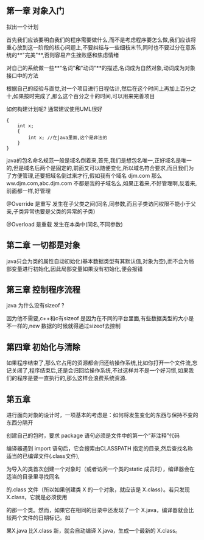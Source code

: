 

## 第一章 对象入门

拟出一个计划

首先我们应该要明白我们的程序需要做什么,而不是考虑程序要怎么做,我们应该将重心放到这一阶段的核心问题上,不要纠结与一些细枝末节,同时也不要过分在意系统的**"完美"**,否则容易产生挫败感和焦虑情绪

对自己的系统做一些**"名词"**和**"动词"**的描述,名词成为自然对象,动词成为对象接口中的方法

根据自己的经验与直觉,对一个项目进行日程估计,然后在这个时间上再加上百分之十,如果按时完成了,那么这个百分之十的时间,可以用来完善项目



如何构建计划呢? 通常建议使用UML很好





```
{
    int x;
    {
        int x; //在java里面,这个是非法的
    }
}
```



java的包名命名规范一般是域名倒着来,首先,我们是想包名唯一,正好域名是唯一的,但是域名后两个是固定的,前面又可以随便变化,所以域名符合要求,而且我们为了方便管理,还要把域名倒过来才行,假如我有个域名 djm.com  那么 ww.djm.com,abc.djm.com  不都是我的子域名么,如果正着来,不好管理啊,反着来,前面都一样,好管理

@Override 是重写  发生在子父类之间(同名,同参数,而且子类访问权限不能小于父亲,子类异常也要是父类的异常的子类)

@Overload 是重载  发生在本类中(同名,不同参数)

## 第二章 一切都是对象

java只会为类的属性自动初始化(基本数据类型有其默认值,对象为空),而不会为局部变量进行初始化,因此局部变量如果没有初始化,便会报错

## 第三章 控制程序流程

java 为什么没有sizeof ?

因为他不需要,c++和c有sizeof 是因为在不同的平台里面,有些数据类型的大小是不一样的,new 数据的时候就得通过sizeof去控制

## 第四章 初始化与清除

如果程序结束了,那么它占用的资源都会归还给操作系统,比如你打开一个文件流,忘记关闭了,程序结束后,还是会归回给操作系统,不过这样并不是一个好习惯,如果我们的程序是要一直执行的,那么这样会浪费系统资源.

## 第五章

进行面向对象的设计时，一项基本的考虑是：如何将发生变化的东西与保持不变的东西分隔开

创建自己的包时，要求 package 语句必须是文件中的第一个“非注释”代码

编译器遇到 import 语句后，它会搜索由CLASSPATH 指定的目录,然后查找名称适当的已编译文件(.class文件),

为导入的类首次创建一个对象时（或者访问一个类的static 成员时），编译器会在适当的目录里寻找同名

的.class 文件（所以如果创建类 X 的一个对象，就应该是 X.class）。若只发现X.class，它就是必须使用

的那一个类。然而，如果它在相同的目录中还发现了一个 X.java，编译器就会比较两个文件的日期标记。如

果X.java 比X.class 新，就会自动编译 X.java，生成一个最新的 X.class。



